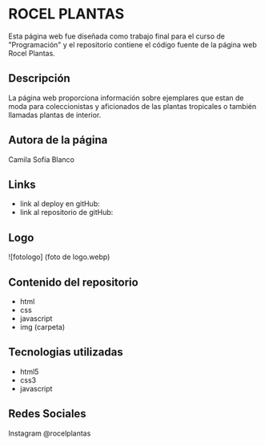 # ROCEL PLANTAS
Esta página web fue diseñada como trabajo final para el curso de "Programación" y el repositorio contiene el código fuente de la página web Rocel Plantas.

## Descripción 
La página web proporciona información sobre ejemplares que estan de moda para coleccionistas y aficionados de las plantas tropicales o también llamadas plantas de interior.

## Autora de la página
Camila Sofía Blanco

## Links
- link al deploy en gitHub:
- link al repositorio de gitHub:

## Logo 
![fotologo] (foto de logo.webp)

## Contenido del repositorio
- html
- css
- javascript
- img (carpeta)

## Tecnologias utilizadas
- html5
- css3
- javascript

## Redes Sociales
Instagram @rocelplantas

